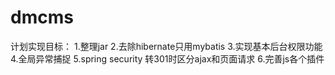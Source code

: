 # dmcms
计划实现目标：
1.整理jar
2.去除hibernate只用mybatis
3.实现基本后台权限功能
4.全局异常捕捉
5.spring security 转301时区分ajax和页面请求
6.完善js各个插件
